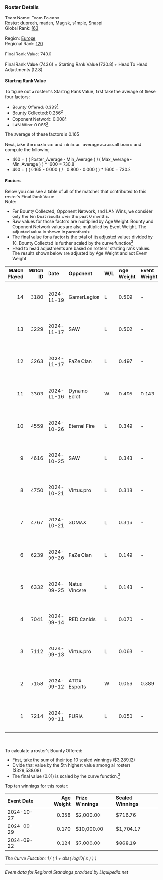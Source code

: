 ### Roster Details<br />
Team Name: Team Falcons<br />
Roster: dupreeh, maden, Magisk, s1mple, Snappi<br />
Global Rank: [163](../standings_global.md)<br />
<br />
Region: [Europe]( ../standings_europe.md)<br />
Regional Rank: [120]( ../standings_europe.md)<br />
<br />
Final Rank Value:  743.6<br />
<br />
Final Rank Value (743.6) = Starting Rank Value (730.8) + Head To Head Adjustments (12.8)<br />

#### Starting Rank Value<br />
To figure out a rosters's Starting Rank Value, first take the average of these four factors:<br />
- Bounty Offered: 0.333[<sup>1</sup>](#table2)
- Bounty Collected: 0.256[<sup>2</sup>](#table1)
- Opponent Network: 0.008[<sup>2</sup>](#table1)
- LAN Wins: 0.065[<sup>2</sup>](#table1)

The average of these factors is 0.165<br />
<br />
Next, take the maximum and minimum average across all teams and compute the following:<br />
- 400 + ( ( Roster_Average - Min_Average ) / ( Max_Average - Min_Average ) ) * 1600 = 730.8
- 400 + ( ( 0.165 - 0.000 ) / ( 0.800 - 0.000 ) ) * 1600 = 730.8


#### Factors<br />
Below you can see a table of all of the matches that contributed to this roster's Final Rank Value.<br />
Note:<br />

- For Bounty Collected, Opponent Network, and LAN Wins, we consider only the ten best results over the past 6 months.
- Raw values for those factors are multiplied by Age Weight. Bounty and Opponent Network values are also multiplied by Event Weight. The adjusted value is shown in parenthesis.
- The final value for a factor is the total of its adjusted values divided by 10. Bounty Collected is further scaled by the curve function[<sup>3</sup>](#curveFunction)
- Head to head adjustments are based on rosters' starting rank values. The results shown below are adjusted by Age Weight and not Event Weight
<span id="table1"></span><br />


| Match Played | Match ID | Date       | Opponent      | W/L | Age Weight | Event Weight | Bounty Collected | Opponent Network | LAN Wins  | H2H Adj. | Roster                                   |
| -: | -: | :- | :- | :- | :- | :- | :- | :- | :- | -: | :- |
|           14 |     3180 | 2024-11-19 | GamerLegion   | L   | 0.509      | -            | -                | -                | -         |    -0.16 | dupreeh, maden, Magisk, s1mple, Snappi   |
|           13 |     3229 | 2024-11-17 | SAW           | L   | 0.502      | -            | -                | -                | -         |    -0.60 | dupreeh, maden, Magisk, s1mple, Snappi   |
|           12 |     3263 | 2024-11-17 | FaZe Clan     | L   | 0.497      | -            | -                | -                | -         |    -0.02 | dupreeh, maden, Magisk, s1mple, Snappi   |
|           11 |     3303 | 2024-11-16 | Dynamo Eclot  | W   | 0.495      | 0.143        | 0.128 (0.009)    | 0.692 (0.049)    | 1 (0.495) |    13.37 | dupreeh, maden, Magisk, s1mple, Snappi   |
|           10 |     4559 | 2024-10-26 | Eternal Fire  | L   | 0.349      | -            | -                | -                | -         |    -0.02 | dupreeh, maden, Magisk, s1mple, Snappi   |
|            9 |     4616 | 2024-10-25 | SAW           | L   | 0.343      | -            | -                | -                | -         |    -0.37 | dupreeh, maden, Magisk, s1mple, Snappi   |
|            8 |     4750 | 2024-10-21 | Virtus.pro    | L   | 0.318      | -            | -                | -                | -         |    -0.06 | dupreeh, maden, Magisk, s1mple, Snappi   |
|            7 |     4767 | 2024-10-21 | 3DMAX         | L   | 0.316      | -            | -                | -                | -         |    -0.09 | dupreeh, maden, Magisk, s1mple, Snappi   |
|            6 |     6239 | 2024-09-26 | FaZe Clan     | L   | 0.149      | -            | -                | -                | -         |    -0.01 | dupreeh, maden, Magisk, Snappi, SunPayus |
|            5 |     6332 | 2024-09-25 | Natus Vincere | L   | 0.143      | -            | -                | -                | -         |    -0.02 | dupreeh, maden, Magisk, Snappi, SunPayus |
|            4 |     7041 | 2024-09-14 | RED Canids    | L   | 0.070      | -            | -                | -                | -         |    -0.75 | dupreeh, maden, Magisk, Snappi, SunPayus |
|            3 |     7112 | 2024-09-13 | Virtus.pro    | L   | 0.063      | -            | -                | -                | -         |    -0.01 | dupreeh, maden, Magisk, Snappi, SunPayus |
|            2 |     7158 | 2024-09-12 | ATOX Esports  | W   | 0.056      | 0.889        | 0.064 (0.003)    | 0.601 (0.030)    | 1 (0.056) |     1.58 | dupreeh, maden, Magisk, Snappi, SunPayus |
|            1 |     7214 | 2024-09-11 | FURIA         | L   | 0.050      | -            | -                | -                | -         |    -0.03 | dupreeh, maden, Magisk, Snappi, SunPayus |

<br />
<span id="table2"></span><br />
To calculate a roster's Bounty Offered:<br />

- First, take the sum of their top 10 scaled winnings ($3,289.12)
- Divide that value by the 5th highest value among all rosters ($329,538.08)
- The final value (0.01) is scaled by the curve function.[<sup>3</sup>](#curveFunction)

Top ten winnings for this roster:<br />

| Event Date | Age Weight | Prize Winnings | Scaled Winnings |
| :- | -: | :- | :- |
| 2024-10-27 |      0.358 | $2,000.00      | $716.76         |
| 2024-09-29 |      0.170 | $10,000.00     | $1,704.17       |
| 2024-09-22 |      0.124 | $7,000.00      | $868.19         |


<span id="curveFunction"></span>_The Curve Function: 1 / ( 1 + abs( log10( x ) ) )_<br />

---
_Event data for Regional Standings provided by Liquipedia.net_<br />
